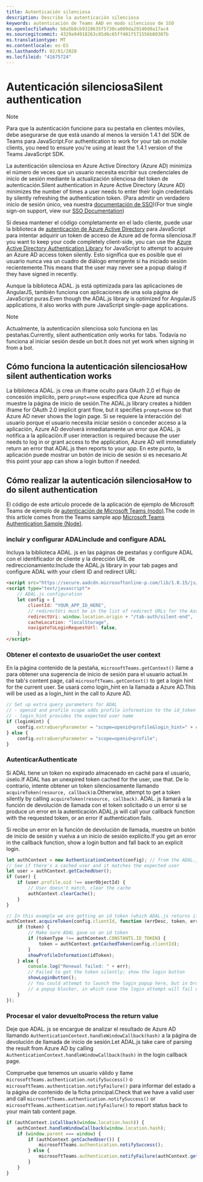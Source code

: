 ```yaml
---
title: Autenticación silenciosa
description: Describe la autenticación silenciosa
keywords: autenticación de Teams AAD en modo silencioso de SSO
ms.openlocfilehash: b8a5b8cb9328635f5730ca089da29140d0a17ac4
ms.sourcegitcommit: 4329a94918263c85d6c65ff401f571556b80307b
ms.translationtype: MT
ms.contentlocale: es-ES
ms.lasthandoff: 02/01/2020
ms.locfileid: "41675724"
---
```

# <a name="silent-authentication"></a><span data-ttu-id="61e89-104">Autenticación silenciosa</span><span class="sxs-lookup"><span data-stu-id="61e89-104">Silent authentication</span></span>

> [!NOTE]
> <span data-ttu-id="61e89-105">Para que la autenticación funcione para su pestaña en clientes móviles, debe asegurarse de que está usando al menos la versión 1.4.1 del SDK de Teams para JavaScript.</span><span class="sxs-lookup"><span data-stu-id="61e89-105">For authentication to work for your tab on mobile clients, you need to ensure you're using at least the 1.4.1 version of the Teams JavaScript SDK.</span></span>

<span data-ttu-id="61e89-106">La autenticación silenciosa en Azure Active Directory (Azure AD) minimiza el número de veces que un usuario necesita escribir sus credenciales de inicio de sesión mediante la actualización silenciosa del token de autenticación.</span><span class="sxs-lookup"><span data-stu-id="61e89-106">Silent authentication in Azure Active Directory (Azure AD) minimizes the number of times a user needs to enter their login credentials by silently refreshing the authentication token.</span></span> <span data-ttu-id="61e89-107">(Para admitir un verdadero inicio de sesión único, vea nuestra [documentación de SSO](~/tabs/how-to/authentication/auth-aad-sso.md))</span><span class="sxs-lookup"><span data-stu-id="61e89-107">(For true single sign-on support, view our [SSO Documentation](~/tabs/how-to/authentication/auth-aad-sso.md))</span></span>

<span data-ttu-id="61e89-108">Si desea mantener el código completamente en el lado cliente, puede usar la biblioteca de [autenticación de Azure Active Directory](/azure/active-directory/develop/active-directory-authentication-libraries) para JavaScript para intentar adquirir un token de acceso de Azure ad de forma silenciosa.</span><span class="sxs-lookup"><span data-stu-id="61e89-108">If you want to keep your code completely client-side, you can use the [Azure Active Directory Authentication Library](/azure/active-directory/develop/active-directory-authentication-libraries) for JavaScript to attempt to acquire an Azure AD access token silently.</span></span> <span data-ttu-id="61e89-109">Esto significa que es posible que el usuario nunca vea un cuadro de diálogo emergente si ha iniciado sesión recientemente.</span><span class="sxs-lookup"><span data-stu-id="61e89-109">This means that the user may never see a popup dialog if they have signed in recently.</span></span>

<span data-ttu-id="61e89-110">Aunque la biblioteca ADAL. js está optimizada para las aplicaciones de AngularJS, también funciona con aplicaciones de una sola página de JavaScript puras.</span><span class="sxs-lookup"><span data-stu-id="61e89-110">Even though the ADAL.js library is optimized for AngularJS applications, it also works with pure JavaScript single-page applications.</span></span>

> [!NOTE]
> <span data-ttu-id="61e89-111">Actualmente, la autenticación silenciosa solo funciona en las pestañas.</span><span class="sxs-lookup"><span data-stu-id="61e89-111">Currently, silent authentication only works for tabs.</span></span> <span data-ttu-id="61e89-112">Todavía no funciona al iniciar sesión desde un bot.</span><span class="sxs-lookup"><span data-stu-id="61e89-112">It does not yet work when signing in from a bot.</span></span>

## <a name="how-silent-authentication-works"></a><span data-ttu-id="61e89-113">Cómo funciona la autenticación silenciosa</span><span class="sxs-lookup"><span data-stu-id="61e89-113">How silent authentication works</span></span>

<span data-ttu-id="61e89-114">La biblioteca ADAL. js crea un iframe oculto para OAuth 2,0 el flujo de concesión implícito, pero `prompt=none` especifica que Azure ad nunca muestre la página de inicio de sesión.</span><span class="sxs-lookup"><span data-stu-id="61e89-114">The ADAL.js library creates a hidden iframe for OAuth 2.0 implicit grant flow, but it specifies `prompt=none` so that Azure AD never shows the login page.</span></span> <span data-ttu-id="61e89-115">Si se requiere la interacción del usuario porque el usuario necesita iniciar sesión o conceder acceso a la aplicación, Azure AD devolverá inmediatamente un error que ADAL. js notifica a la aplicación.</span><span class="sxs-lookup"><span data-stu-id="61e89-115">If user interaction is required because the user needs to log in or grant access to the application, Azure AD will immediately return an error that ADAL.js then reports to your app.</span></span> <span data-ttu-id="61e89-116">En este punto, la aplicación puede mostrar un botón de inicio de sesión si es necesario.</span><span class="sxs-lookup"><span data-stu-id="61e89-116">At this point your app can show a login button if needed.</span></span>

## <a name="how-to-do-silent-authentication"></a><span data-ttu-id="61e89-117">Cómo realizar la autenticación silenciosa</span><span class="sxs-lookup"><span data-stu-id="61e89-117">How to do silent authentication</span></span>

<span data-ttu-id="61e89-118">El código de este artículo procede de la aplicación de ejemplo de Microsoft Teams de ejemplo de [autenticación de Microsoft Teams (nodo)](https://github.com/OfficeDev/microsoft-teams-sample-complete-node).</span><span class="sxs-lookup"><span data-stu-id="61e89-118">The code in this article comes from the Teams sample app [Microsoft Teams Authentication Sample (Node)](https://github.com/OfficeDev/microsoft-teams-sample-complete-node).</span></span>

### <a name="include-and-configure-adal"></a><span data-ttu-id="61e89-119">incluir y configurar ADAL</span><span class="sxs-lookup"><span data-stu-id="61e89-119">include and configure ADAL</span></span>

<span data-ttu-id="61e89-120">Incluya la biblioteca ADAL. js en las páginas de pestañas y configure ADAL con el identificador de cliente y la dirección URL de redireccionamiento:</span><span class="sxs-lookup"><span data-stu-id="61e89-120">Include the ADAL.js library in your tab pages and configure ADAL with your client ID and redirect URL:</span></span>

```html
<script src="https://secure.aadcdn.microsoftonline-p.com/lib/1.0.15/js/adal.min.js" integrity="sha384-lIk8T3uMxKqXQVVfFbiw0K/Nq+kt1P3NtGt/pNexiDby2rKU6xnDY8p16gIwKqgI" crossorigin="anonymous"></script>
<script type="text/javascript">
    // ADAL.js configuration
    let config = {
        clientId: "YOUR_APP_ID_HERE",
        // redirectUri must be in the list of redirect URLs for the Azure AD app
        redirectUri: window.location.origin + "/tab-auth/silent-end",
        cacheLocation: "localStorage",
        navigateToLoginRequestUrl: false,
    };
</script>
```

### <a name="get-the-user-context"></a><span data-ttu-id="61e89-121">Obtener el contexto de usuario</span><span class="sxs-lookup"><span data-stu-id="61e89-121">Get the user context</span></span>

<span data-ttu-id="61e89-122">En la página contenido de la pestaña, `microsoftTeams.getContext()` llame a para obtener una sugerencia de inicio de sesión para el usuario actual.</span><span class="sxs-lookup"><span data-stu-id="61e89-122">In the tab's content page, call `microsoftTeams.getContext()` to get a login hint for the current user.</span></span> <span data-ttu-id="61e89-123">Se usará como login_hint en la llamada a Azure AD.</span><span class="sxs-lookup"><span data-stu-id="61e89-123">This will be used as a login_hint in the call to Azure AD.</span></span>

```javascript
// Set up extra query parameters for ADAL
// - openid and profile scope adds profile information to the id_token
// - login_hint provides the expected user name
if (loginHint) {
    config.extraQueryParameter = "scope=openid+profile&login_hint=" + encodeURIComponent(loginHint);
} else {
    config.extraQueryParameter = "scope=openid+profile";
}
```

### <a name="authenticate"></a><span data-ttu-id="61e89-124">Autenticar</span><span class="sxs-lookup"><span data-stu-id="61e89-124">Authenticate</span></span>

<span data-ttu-id="61e89-125">Si ADAL tiene un token no expirado almacenado en caché para el usuario, úselo.</span><span class="sxs-lookup"><span data-stu-id="61e89-125">If ADAL has an unexpired token cached for the user, use that.</span></span> <span data-ttu-id="61e89-126">De lo contrario, intente obtener un token silenciosamente llamando `acquireToken(resource, callback)`a.</span><span class="sxs-lookup"><span data-stu-id="61e89-126">Otherwise, attempt to get a token silently by calling `acquireToken(resource, callback)`.</span></span> <span data-ttu-id="61e89-127">ADAL. js llamará a la función de devolución de llamada con el token solicitado o un error si se produce un error en la autenticación.</span><span class="sxs-lookup"><span data-stu-id="61e89-127">ADAL.js will call your callback function with the requested token, or an error if authentication fails.</span></span>

<span data-ttu-id="61e89-128">Si recibe un error en la función de devolución de llamada, muestre un botón de inicio de sesión y vuelva a un inicio de sesión explícito.</span><span class="sxs-lookup"><span data-stu-id="61e89-128">If you get an error in the callback function, show a login button and fall back to an explicit login.</span></span>

```javascript
let authContext = new AuthenticationContext(config); // from the ADAL.js library
// See if there's a cached user and it matches the expected user
let user = authContext.getCachedUser();
if (user) {
    if (user.profile.oid !== userObjectId) {
        // User doesn't match, clear the cache
        authContext.clearCache();
    }
}

// In this example we are getting an id token (which ADAL.js returns if we ask for resource = clientId)
authContext.acquireToken(config.clientId, function (errDesc, token, err, tokenType) {
    if (token) {
        // Make sure ADAL gave us an id token
        if (tokenType !== authContext.CONSTANTS.ID_TOKEN) {
            token = authContext.getCachedToken(config.clientId);
        }
        showProfileInformation(idToken);
    } else {
        console.log("Renewal failed: " + err);
        // Failed to get the token silently; show the login button
        showLoginButton();
        // You could attempt to launch the login popup here, but in browsers this could be blocked by
        // a popup blocker, in which case the login attempt will fail with the reason FailedToOpenWindow.
    }
});
```

### <a name="process-the-return-value"></a><span data-ttu-id="61e89-129">Procesar el valor devuelto</span><span class="sxs-lookup"><span data-stu-id="61e89-129">Process the return value</span></span>

<span data-ttu-id="61e89-130">Deje que ADAL. js se encargue de analizar el resultado de Azure AD llamando `AuthenticationContext.handleWindowCallback(hash)` a la página de devolución de llamada de inicio de sesión.</span><span class="sxs-lookup"><span data-stu-id="61e89-130">Let ADAL.js take care of parsing the result from Azure AD by calling `AuthenticationContext.handleWindowCallback(hash)` in the login callback page.</span></span>

<span data-ttu-id="61e89-131">Compruebe que tenemos un usuario válido y llame `microsoftTeams.authentication.notifySuccess()` o `microsoftTeams.authentication.notifyFailure()` para informar del estado a la página de contenido de la ficha principal.</span><span class="sxs-lookup"><span data-stu-id="61e89-131">Check that we have a valid user and call `microsoftTeams.authentication.notifySuccess()` or `microsoftTeams.authentication.notifyFailure()` to report status back to your main tab content page.</span></span>

```javascript
if (authContext.isCallback(window.location.hash)) {
    authContext.handleWindowCallback(window.location.hash);
    if (window.parent === window) {
        if (authContext.getCachedUser()) {
            microsoftTeams.authentication.notifySuccess();
        } else {
            microsoftTeams.authentication.notifyFailure(authContext.getLoginError());
        }
    }
}
```
